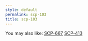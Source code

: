 ```yaml
---
style: default
permalink: scp-103
title: scp-103
---
```

You may also like:
[SCP-667](http://scp-wiki.net/scp-667)
[SCP-413](http://scp-wiki.net/scp-413)